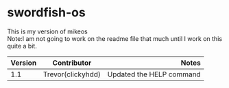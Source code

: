 # swordfish-os
This is my version of mikeos 
<br />Note:I am not going to work on the readme file that much until I work on this quite a bit.

| Version| Contributor     | Notes |
| :----  |:---------------:| -----:|
| 1.1    | Trevor(clickyhdd)| Updated the HELP command |
